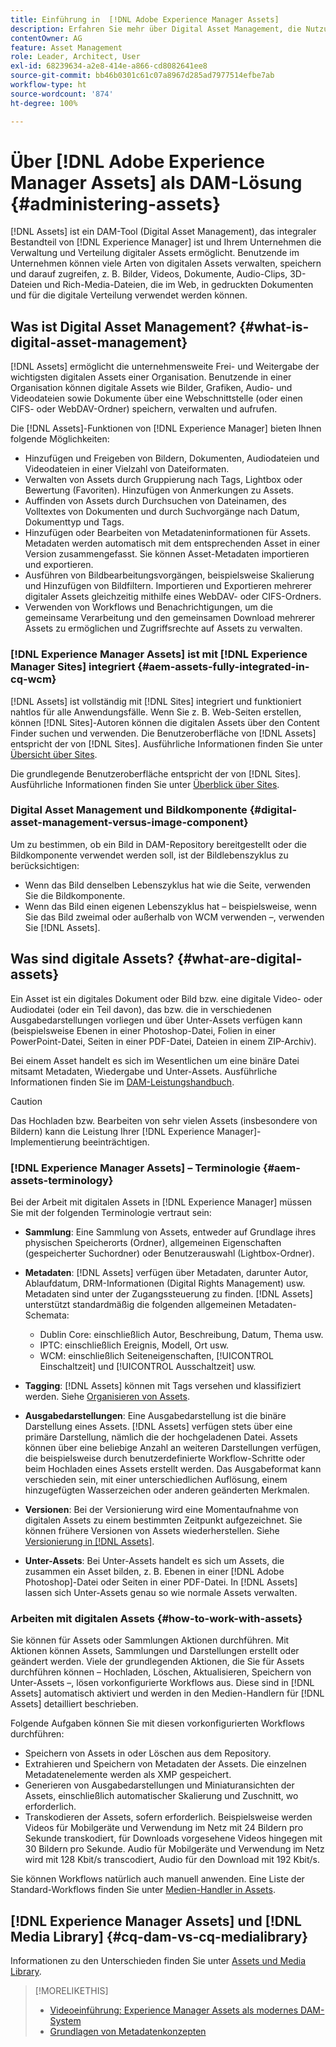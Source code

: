 ```yaml
---
title: Einführung in  [!DNL Adobe Experience Manager Assets]
description: Erfahren Sie mehr über Digital Asset Management, die Nutzungsszenarios und das  [!DNL Adobe Experience Manager Asset] -Angebot.
contentOwner: AG
feature: Asset Management
role: Leader, Architect, User
exl-id: 68239634-a2e8-414e-a866-cd8082641ee8
source-git-commit: bb46b0301c61c07a8967d285ad7977514efbe7ab
workflow-type: ht
source-wordcount: '874'
ht-degree: 100%

---
```


# Über [!DNL Adobe Experience Manager Assets] als DAM-Lösung {#administering-assets}

[!DNL Assets] ist ein DAM-Tool (Digital Asset Management), das integraler Bestandteil von [!DNL Experience Manager] ist und Ihrem Unternehmen die Verwaltung und Verteilung digitaler Assets ermöglicht. Benutzende im Unternehmen können viele Arten von digitalen Assets verwalten, speichern und darauf zugreifen, z. B. Bilder, Videos, Dokumente, Audio-Clips, 3D-Dateien und Rich-Media-Dateien, die im Web, in gedruckten Dokumenten und für die digitale Verteilung verwendet werden können.

## Was ist Digital Asset Management? {#what-is-digital-asset-management}

[!DNL Assets] ermöglicht die unternehmensweite Frei- und Weitergabe der wichtigsten digitalen Assets einer Organisation. Benutzende in einer Organisation können digitale Assets wie Bilder, Grafiken, Audio- und Videodateien sowie Dokumente über eine Webschnittstelle (oder einen CIFS- oder WebDAV-Ordner) speichern, verwalten und aufrufen.

Die [!DNL Assets]-Funktionen von [!DNL Experience Manager] bieten Ihnen folgende Möglichkeiten:

* Hinzufügen und Freigeben von Bildern, Dokumenten, Audiodateien und Videodateien in einer Vielzahl von Dateiformaten.
* Verwalten von Assets durch Gruppierung nach Tags, Lightbox oder Bewertung (Favoriten). Hinzufügen von Anmerkungen zu Assets.
* Auffinden von Assets durch Durchsuchen von Dateinamen, des Volltextes von Dokumenten und durch Suchvorgänge nach Datum, Dokumenttyp und Tags.
* Hinzufügen oder Bearbeiten von Metadateninformationen für Assets. Metadaten werden automatisch mit dem entsprechenden Asset in einer Version zusammengefasst. Sie können Asset-Metadaten importieren und exportieren.
* Ausführen von Bildbearbeitungsvorgängen, beispielsweise Skalierung und Hinzufügen von Bildfiltern. Importieren und Exportieren mehrerer digitaler Assets gleichzeitig mithilfe eines WebDAV- oder CIFS-Ordners.
* Verwenden von Workflows und Benachrichtigungen, um die gemeinsame Verarbeitung und den gemeinsamen Download mehrerer Assets zu ermöglichen und Zugriffsrechte auf Assets zu verwalten.

### [!DNL Experience Manager Assets] ist mit [!DNL Experience Manager Sites] integriert {#aem-assets-fully-integrated-in-cq-wcm}

[!DNL Assets] ist vollständig mit [!DNL Sites] integriert und funktioniert nahtlos für alle Anwendungsfälle. Wenn Sie z. B. Web-Seiten erstellen, können [!DNL Sites]-Autoren können die digitalen Assets über den Content Finder suchen und verwenden. Die Benutzeroberfläche von [!DNL Assets] entspricht der von [!DNL Sites]. Ausführliche Informationen finden Sie unter [Übersicht über Sites](/help/sites-authoring/page-authoring.md).

Die grundlegende Benutzeroberfläche entspricht der von [!DNL Sites]. Ausführliche Informationen finden Sie unter [Überblick über Sites](/help/sites-authoring/page-authoring.md).

### Digital Asset Management und Bildkomponente {#digital-asset-management-versus-image-component}

Um zu bestimmen, ob ein Bild in DAM-Repository bereitgestellt oder die Bildkomponente verwendet werden soll, ist der Bildlebenszyklus zu berücksichtigen:

* Wenn das Bild denselben Lebenszyklus hat wie die Seite, verwenden Sie die Bildkomponente.
* Wenn das Bild einen eigenen Lebenszyklus hat – beispielsweise, wenn Sie das Bild zweimal oder außerhalb von WCM verwenden –, verwenden Sie [!DNL Assets].

## Was sind digitale Assets? {#what-are-digital-assets}

Ein Asset ist ein digitales Dokument oder Bild bzw. eine digitale Video- oder Audiodatei (oder ein Teil davon), das bzw. die in verschiedenen Ausgabedarstellungen vorliegen und über Unter-Assets verfügen kann (beispielsweise Ebenen in einer Photoshop-Datei, Folien in einer PowerPoint-Datei, Seiten in einer PDF-Datei, Dateien in einem ZIP-Archiv).

Bei einem Asset handelt es sich im Wesentlichen um eine binäre Datei mitsamt Metadaten, Wiedergabe und Unter-Assets. Ausführliche Informationen finden Sie im [DAM-Leistungshandbuch](/help/sites-deploying/assets-performance-sizing.md).

>[!CAUTION]
>
>Das Hochladen bzw. Bearbeiten von sehr vielen Assets (insbesondere von Bildern) kann die Leistung Ihrer [!DNL Experience Manager]-Implementierung beeinträchtigen.

### [!DNL Experience Manager Assets] – Terminologie {#aem-assets-terminology}

Bei der Arbeit mit digitalen Assets in [!DNL Experience Manager] müssen Sie mit der folgenden Terminologie vertraut sein:

* **Sammlung**: Eine Sammlung von Assets, entweder auf Grundlage ihres physischen Speicherorts (Ordner), allgemeinen Eigenschaften (gespeicherter Suchordner) oder Benutzerauswahl (Lightbox-Ordner).

* **Metadaten**: [!DNL Assets] verfügen über Metadaten, darunter Autor, Ablaufdatum, DRM-Informationen (Digital Rights Management) usw. Metadaten sind unter der Zugangssteuerung zu finden. [!DNL Assets] unterstützt standardmäßig die folgenden allgemeinen Metadaten-Schemata:

   * Dublin Core: einschließlich Autor, Beschreibung, Datum, Thema usw.
   * IPTC: einschließlich Ereignis, Modell, Ort usw.
   * WCM: einschließlich Seiteneigenschaften, [!UICONTROL Einschaltzeit] und [!UICONTROL Ausschaltzeit] usw.

* **Tagging**: [!DNL Assets] können mit Tags versehen und klassifiziert werden. Siehe [Organisieren von Assets](/help/assets/organize-assets.md).

* **Ausgabedarstellungen**: Eine Ausgabedarstellung ist die binäre Darstellung eines Assets. [!DNL Assets] verfügen stets über eine primäre Darstellung, nämlich die der hochgeladenen Datei. Assets können über eine beliebige Anzahl an weiteren Darstellungen verfügen, die beispielsweise durch benutzerdefinierte Workflow-Schritte oder beim Hochladen eines Assets erstellt werden. Das Ausgabeformat kann verschieden sein, mit einer unterschiedlichen Auflösung, einem hinzugefügten Wasserzeichen oder anderen geänderten Merkmalen.

* **Versionen**: Bei der Versionierung wird eine Momentaufnahme von digitalen Assets zu einem bestimmten Zeitpunkt aufgezeichnet. Sie können frühere Versionen von Assets wiederherstellen. Siehe [Versionierung in  [!DNL Assets]](manage-assets.md#asset-versioning).

* **Unter-Assets**: Bei Unter-Assets handelt es sich um Assets, die zusammen ein Asset bilden, z. B. Ebenen in einer [!DNL Adobe Photoshop]-Datei oder Seiten in einer PDF-Datei. In [!DNL Assets] lassen sich Unter-Assets genau so wie normale Assets verwalten.

### Arbeiten mit digitalen Assets {#how-to-work-with-assets}

Sie können für Assets oder Sammlungen Aktionen durchführen. Mit Aktionen können Assets, Sammlungen und Darstellungen erstellt oder geändert werden. Viele der grundlegenden Aktionen, die Sie für Assets durchführen können – Hochladen, Löschen, Aktualisieren, Speichern von Unter-Assets –, lösen vorkonfigurierte Workflows aus. Diese sind in [!DNL Assets] automatisch aktiviert und werden in den Medien-Handlern für [!DNL Assets] detailliert beschrieben.

Folgende Aufgaben können Sie mit diesen vorkonfigurierten Workflows durchführen:

* Speichern von Assets in oder Löschen aus dem Repository.
* Extrahieren und Speichern von Metadaten der Assets. Die einzelnen Metadatenelemente werden als XMP gespeichert.
* Generieren von Ausgabedarstellungen und Miniaturansichten der Assets, einschließlich automatischer Skalierung und Zuschnitt, wo erforderlich.
* Transkodieren der Assets, sofern erforderlich. Beispielsweise werden Videos für Mobilgeräte und Verwendung im Netz mit 24 Bildern pro Sekunde transkodiert, für Downloads vorgesehene Videos hingegen mit 30 Bildern pro Sekunde. Audio für Mobilgeräte und Verwendung im Netz wird mit 128 Kbit/s transcodiert, Audio für den Download mit 192 Kbit/s.

Sie können Workflows natürlich auch manuell anwenden. Eine Liste der Standard-Workflows finden Sie unter [Medien-Handler in Assets](media-handlers.md).

## [!DNL Experience Manager Assets] und [!DNL Media Library] {#cq-dam-vs-cq-medialibrary}

Informationen zu den Unterschieden finden Sie unter [Assets und Media Library](medialibrary.md).

>[!MORELIKETHIS]
>
>* [Videoeinführung: Experience Manager Assets als modernes DAM-System](https://www.youtube.com/watch?v=PBwQqZgC-yo)
>* [Grundlagen von Metadatenkonzepten](/help/assets/metadata-concepts.md)

